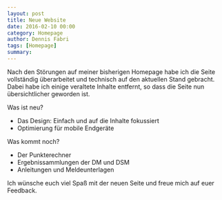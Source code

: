 ```yaml
---
layout: post
title: Neue Website
date: 2016-02-10 00:00
category: Homepage
author: Dennis Fabri
tags: [Homepage]
summary: 
---
```


Nach den Störungen auf meiner bisherigen Homepage habe ich die Seite vollständig überarbeitet und technisch auf den
aktuellen Stand gebracht. Dabei habe ich einige veraltete Inhalte entfernt, so dass die Seite nun übersichtlicher
geworden ist.

Was ist neu?

- Das Design: Einfach und auf die Inhalte fokussiert
- Optimierung für mobile Endgeräte

Was kommt noch?

- Der Punkterechner
- Ergebnissammlungen der DM und DSM
- Anleitungen und Meldeunterlagen

Ich wünsche euch viel Spaß mit der neuen Seite und freue mich auf euer Feedback.

